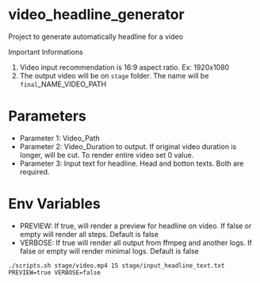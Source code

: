 # video_headline_generator
Project to generate automatically headline for a video

Important Informations
1. Video input recommendation is 16:9 aspect ratio. Ex: 1920x1080
2. The output video will be on `stage` folder. The name will be `final`_NAME_VIDEO_PATH 


# Parameters

+ Parameter 1: Video_Path
+ Parameter 2: Video_Duration to output. If original video duration is longer, will be cut. To render entire video set 0 value.
+ Parameter 3: Input text for headline. Head and botton texts. Both are required.

# Env Variables

+ PREVIEW: If true, will render a preview for headline on video. If false or empty will render all steps. Default is false
+ VERBOSE: If true will render all output from ffmpeg and another logs. If false or empty will render minimal logs. Default is false


``` 
./scripts.sh stage/video.mp4 15 stage/input_headline_text.txt PREVIEW=true VERBOSE=false
```
